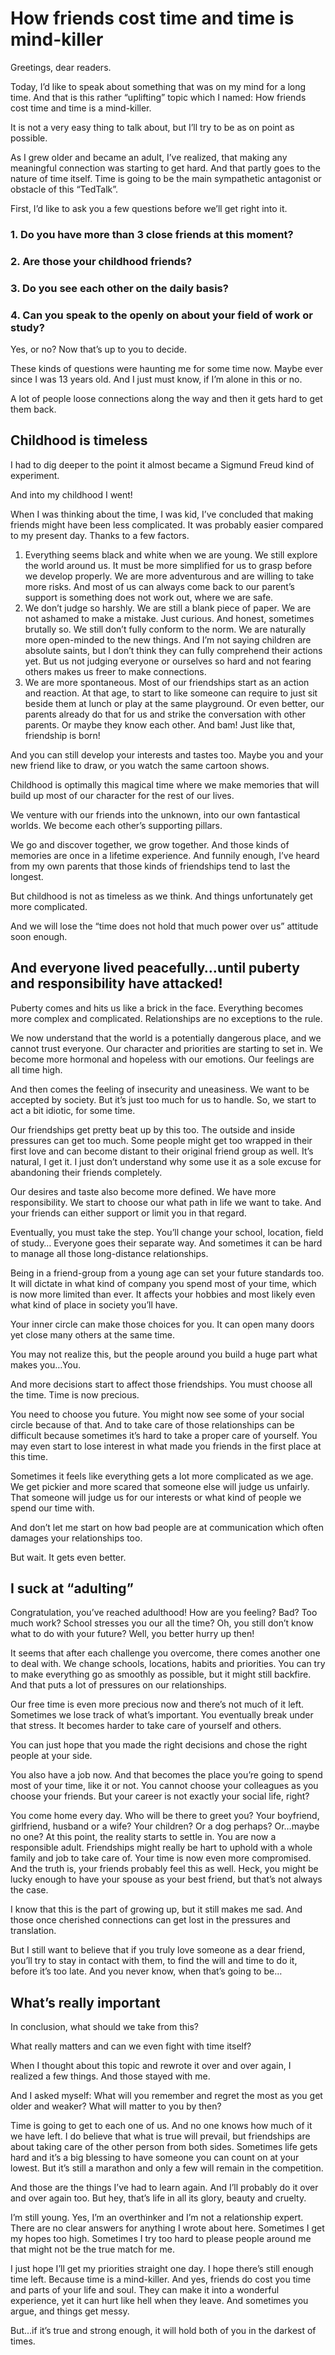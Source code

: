 # How friends cost time and time is mind-killer 

Greetings, dear readers. 

Today, I’d like to speak about something that was on my mind for a long time. And that is this rather “uplifting” topic which I named: How friends cost time and time is a mind-killer. 

It is not a very easy thing to talk about, but I’ll try to be as on point as possible. 

As I grew older and became an adult, I’ve realized, that making any meaningful connection was starting to get hard. And that partly goes to the nature of time itself. Time is going to be the main sympathetic antagonist or obstacle of this “TedTalk”. 

First, I’d like to ask you a few questions before we’ll get right into it. 

### 1.	Do you have more than 3 close friends at this moment?
### 2.	Are those your childhood friends?
### 3.	Do you see each other on the daily basis?
### 4.	Can you speak to the openly on about your field of work or study? 

Yes, or no? Now that’s up to you to decide. 

These kinds of questions were haunting me for some time now. Maybe ever since I was 13 years old. And I just must know, if I’m alone in this or no. 

A lot of people loose connections along the way and then it gets hard to get them back. 

## Childhood is timeless 

I had to dig deeper to the point it almost became a Sigmund Freud kind of experiment. 

And into my childhood I went! 

When I was thinking about the time, I was kid, I’ve concluded that making friends might have been less complicated. It was probably easier compared to my present day. Thanks to a few factors. 

1.	Everything seems black and white when we are young. We still explore the world around us. It must be more simplified for us to grasp before we develop properly.  We are more adventurous and are willing to take more risks. And most of us can always come back to our parent’s support is something does not work out, where we are safe. 
2.	We don’t judge so harshly. We are still a blank piece of paper. We are not ashamed to make a mistake. Just curious. And honest, sometimes brutally so. We still don’t fully conform to the norm. We are naturally more open-minded to the new things. And I’m not saying children are absolute saints, but I don’t think they can fully comprehend their actions yet. But us not judging everyone or ourselves so hard and not fearing others makes us freer to make connections. 
3.	We are more spontaneous. Most of our friendships start as an action and reaction. At that age, to start to like someone can require to just sit beside them at lunch or play at the same playground. Or even better, our parents already do that for us and strike the conversation with other parents. Or maybe they know each other. And bam! Just like that, friendship is born! 

And you can still develop your interests and tastes too. Maybe you and your new friend like to draw, or you watch the same cartoon shows. 

Childhood is optimally this magical time where we make memories that will build up most of our character for the rest of our lives. 

We venture with our friends into the unknown, into our own fantastical worlds. We become each other’s supporting pillars. 

We go and discover together, we grow together. And those kinds of memories are once in a lifetime experience. And funnily enough, I’ve heard from my own parents that those kinds of friendships tend to last the longest. 

But childhood is not as timeless as we think. And things unfortunately get more complicated. 

And we will lose the “time does not hold that much power over us” attitude soon enough.

## And everyone lived peacefully…until puberty and responsibility have attacked! 

Puberty comes and hits us like a brick in the face. Everything becomes more complex and complicated. Relationships are no exceptions to the rule. 

We now understand that the world is a potentially dangerous place, and we cannot trust everyone. Our character and priorities are starting to set in. We become more hormonal and hopeless with our emotions. Our feelings are all time high. 

And then comes the feeling of insecurity and uneasiness. We want to be accepted by society. But it’s just too much for us to handle. So, we start to act a bit idiotic, for some time. 

Our friendships get pretty beat up by this too. The outside and inside pressures can get too much. Some people might get too wrapped in their first love and can become distant to their original friend group as well. It’s natural, I get it. I just don’t understand why some use it as a sole excuse for abandoning their friends completely. 

Our desires and taste also become more defined. We have more responsibility. We start to choose our what path in life we want to take. And your friends can either support or limit you in that regard. 

Eventually, you must take the step. You’ll change your school, location, field of study… Everyone goes their separate way. And sometimes it can be hard to manage all those long-distance relationships. 

Being in a friend-group from a young age can set your future standards too. It will dictate in what kind of company you spend most of your time, which is now more limited than ever. It affects your hobbies and most likely even what kind of place in society you’ll have. 

Your inner circle can make those choices for you. It can open many doors yet close many others at the same time. 

You may not realize this, but the people around you build a huge part what makes you…You. 

And more decisions start to affect those friendships. You must choose all the time. Time is now precious. 

You need to choose you future. You might now see some of your social circle because of that. And to take care of those relationships can be difficult because sometimes it’s hard to take a proper care of yourself. You may even start to lose interest in what made you friends in the first place at this time. 

Sometimes it feels like everything gets a lot more complicated as we age. We get pickier and more scared that someone else will judge us unfairly. That someone will judge us for our interests or what kind of people we spend our time with. 

And don’t let me start on how bad people are at communication which often damages your relationships too. 

But wait. It gets even better. 

## I suck at “adulting”  

Congratulation, you’ve reached adulthood! How are you feeling? Bad? Too much work? School stresses you our all the time? Oh, you still don’t know what to do with your future? Well, you better hurry up then! 

It seems that after each challenge you overcome, there comes another one to deal with. We change schools, locations, habits and priorities. You can try to make everything go as smoothly as possible, but it might still backfire. And that puts a lot of pressures on our relationships. 

Our free time is even more precious now and there’s not much of it left. Sometimes we lose track of what’s important. You eventually break under that stress. It becomes harder to take care of yourself and others. 

You can just hope that you made the right decisions and chose the right people at your side. 

You also have a job now. And that becomes the place you’re going to spend most of your time, like it or not. You cannot choose your colleagues as you choose your friends. But your career is not exactly your social life, right? 

You come home every day. Who will be there to greet you? Your boyfriend, girlfriend, husband or a wife? Your children? Or a dog perhaps? Or…maybe no one? At this point, the reality starts to settle in. You are now a responsible adult. Friendships might really be hart to uphold with a whole family and job to take care of. Your time is now even more compromised. And the truth is, your friends probably feel this as well. Heck, you might be lucky enough to have your spouse as your best friend, but that’s not always the case. 

I know that this is the part of growing up, but it still makes me sad. And those once cherished connections can get lost in the pressures and translation. 

But I still want to believe that if you truly love someone as a dear friend, you’ll try to stay in contact with them, to find the will and time to do it, before it’s too late. And you never know, when that’s going to be… 

## What’s really important 

In conclusion, what should we take from this? 

What really matters and can we even fight with time itself? 

When I thought about this topic and rewrote it over and over again, I realized a few things. And those stayed with me. 

And I asked myself: What will you remember and regret the most as you get older and weaker? What will matter to you by then? 

Time is going to get to each one of us. And no one knows how much of it we have left. I do believe that what is true will prevail, but friendships are about taking care of the other person from both sides. Sometimes life gets hard and it’s a big blessing to have someone you can count on at your lowest. But it’s still a marathon and only a few will remain in the competition. 

And those are the things I’ve had to learn again. And I’ll probably do it over and over again too. But hey, that’s life in all its glory, beauty and cruelty. 

I’m still young. Yes, I’m an overthinker and I’m not a relationship expert. There are no clear answers for anything I wrote about here. Sometimes I get my hopes too high. Sometimes I try too hard to please people around me that might not be the true match for me. 

I just hope I’ll get my priorities straight one day. I hope there’s still enough time left. Because time is a mind-killer. And yes, friends do cost you time and parts of your life and soul. They can make it into a wonderful experience, yet it can hurt like hell when they leave. And sometimes you argue, and things get messy. 

But…if it’s true and strong enough, it will hold both of you in the darkest of times. 


